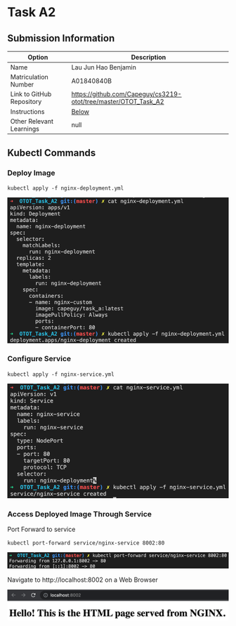 # Task A2
## Submission Information

| Option | Description |
| ------ | ----------- |
| Name   | Lau Jun Hao Benjamin |
| Matriculation Number | A01840840B |
| Link to GitHub Repository | https://github.com/Capeguy/cs3219-otot/tree/master/OTOT_Task_A2 |
| Instructions | [Below](#foo) |
| Other Relevant Learnings | null |

## Kubectl Commands
### Deploy Image

    kubectl apply -f nginx-deployment.yml
    
![Create Deployment](images/a2.1.png)

### Configure Service

    kubectl apply -f nginx-service.yml
    
![Create Service](images/a2.2.png)
    
### Access Deployed Image Through Service

Port Forward to service

    kubectl port-forward service/nginx-service 8002:80
    
![Port Forward to Service](images/a2.3.png)
    
Navigate to http://localhost:8002 on a Web Browser

![Access via Web Browser](images/a2.4.png)